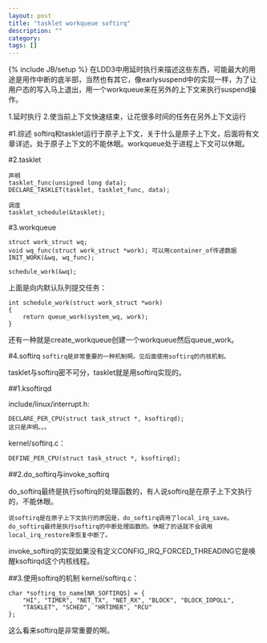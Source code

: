 ```yaml
---
layout: post
title: "tasklet workqueue softirq"
description: ""
category: 
tags: []
---
```

{% include JB/setup %}
在LDD3中用延时执行来描述这些东西，可能最大的用途是用作中断的底半部，当然也有其它，像earlysuspend中的实现一样，为了让用户态的写入马上退出，用一个workqueue来在另外的上下文来执行suspend操作。

1.延时执行 2.使当前上下文快速结束，让花很多时间的任务在另外上下文运行

#1.综述
softirq和tasklet运行于原子上下文，关于什么是原子上下文，后面将有文章详述。处于原子上下文的不能休眠。workqueue处于进程上下文可以休眠。

#2.tasklet

    声明
    tasklet_func(unsigned long data);
    DECLARE_TASKLET(tasklet, tasklet_func, data);

    调度
    tasklet_schedule(&tasklet);

#3.workqueue

    struct work_struct wq;
    void wq_func(struct work_struct *work); 可以用container_of传递数据
    INIT_WORK(&wq, wq_func);

    schedule_work(&wq);

上面是向内默认队列提交任务：

    int schedule_work(struct work_struct *work)
    {
        return queue_work(system_wq, work); 
    }

还有一种就是create_workqueue创建一个workqueue然后queue_work。

#4.softirq
`softirq是非常重要的一种机制啊。见后面使用softirq的内核机制。`

tasklet与softirq密不可分，tasklet就是用softirq实现的。

##1.ksoftirqd

include/linux/interrupt.h:

    DECLARE_PER_CPU(struct task_struct *, ksoftirqd);
    这只是声明。。。

kernel/softirq.c：

    DEFINE_PER_CPU(struct task_struct *, ksoftirqd);

##2.do_softirq与invoke_softirq

do_softirq最终是执行softirq的处理函数的，有人说softirq是在原子上下文执行的，不能休眼。

`说softirq是在原子上下文执行的原因是，do_softirq调用了local_irq_save。do_softirq最终是执行softirq的中断处理函数的。休眠了的话就不会调用local_irq_restore来恢复中断了。`

invoke_softirq的实现如果没有定义CONFIG_IRQ_FORCED_THREADING它是唤醒ksoftirqd这个内核线程。

##3.使用softirq的机制
kernel/softirq.c：

    char *softirq_to_name[NR_SOFTIRQS] = {
        "HI", "TIMER", "NET_TX", "NET_RX", "BLOCK", "BLOCK_IOPOLL",
        "TASKLET", "SCHED", "HRTIMER", "RCU"
    };

这么看来softirq是非常重要的啊。
